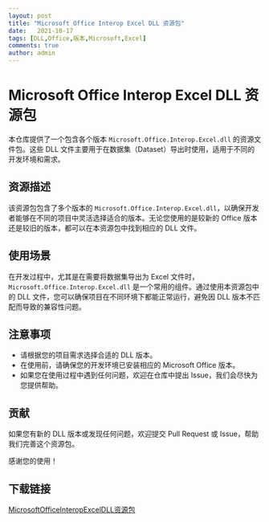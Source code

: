 ```yaml
---
layout: post
title: "Microsoft Office Interop Excel DLL 资源包"
date:   2021-10-17
tags: [DLL,Office,版本,Microsoft,Excel]
comments: true
author: admin
---
```

# Microsoft Office Interop Excel DLL 资源包

本仓库提供了一个包含各个版本 `Microsoft.Office.Interop.Excel.dll` 的资源文件包。这些 DLL 文件主要用于在数据集（Dataset）导出时使用，适用于不同的开发环境和需求。

## 资源描述

该资源包包含了多个版本的 `Microsoft.Office.Interop.Excel.dll`，以确保开发者能够在不同的项目中灵活选择适合的版本。无论您使用的是较新的 Office 版本还是较旧的版本，都可以在本资源包中找到相应的 DLL 文件。

## 使用场景

在开发过程中，尤其是在需要将数据集导出为 Excel 文件时，`Microsoft.Office.Interop.Excel.dll` 是一个常用的组件。通过使用本资源包中的 DLL 文件，您可以确保项目在不同环境下都能正常运行，避免因 DLL 版本不匹配而导致的兼容性问题。

## 注意事项

- 请根据您的项目需求选择合适的 DLL 版本。
- 在使用前，请确保您的开发环境已安装相应的 Microsoft Office 版本。
- 如果您在使用过程中遇到任何问题，欢迎在仓库中提出 Issue，我们会尽快为您提供帮助。

## 贡献

如果您有新的 DLL 版本或发现任何问题，欢迎提交 Pull Request 或 Issue，帮助我们完善这个资源包。

感谢您的使用！

## 下载链接

[MicrosoftOfficeInteropExcelDLL资源包](https://pan.quark.cn/s/8202a30b7d22)
